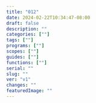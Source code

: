```yaml
---
title: "012"
date: 2024-02-22T10:34:47-08:00
draft: false
description: ""
categories: [""]
tags: [""]
programs: [""]
scopes: [""]
guides: [""]
functions: [""]
serial: ""
slug: ""
ver: "v1"
changes: ""
featuredImage: ""
---
```





<!-- scraps
~ ~ ~ ~ ~ ~ ~ ~ ~ ~ ~ ~ ~ ~ ~ ~ ~ ~ ~ ~ ~ ~ ~ ~ ~ ~ ~ ~
~ • ~ • ~ • ~ • ~ • ~ • ~ • ~ • ~ • ~ • ~ • ~ • ~ • ~ •
~ ~ ~ ~ ~ ~ ~ ~ ~ ~ ~ ~ ~ ~ ~ ~ ~ ~ ~ ~ ~ ~ ~ ~ ~ ~ ~ ~


-->
